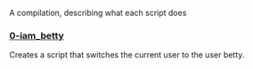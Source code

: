 A compilation, describing what each script does

### [0-iam_betty](0-iam_betty)
Creates a script that switches the current user to the user betty.